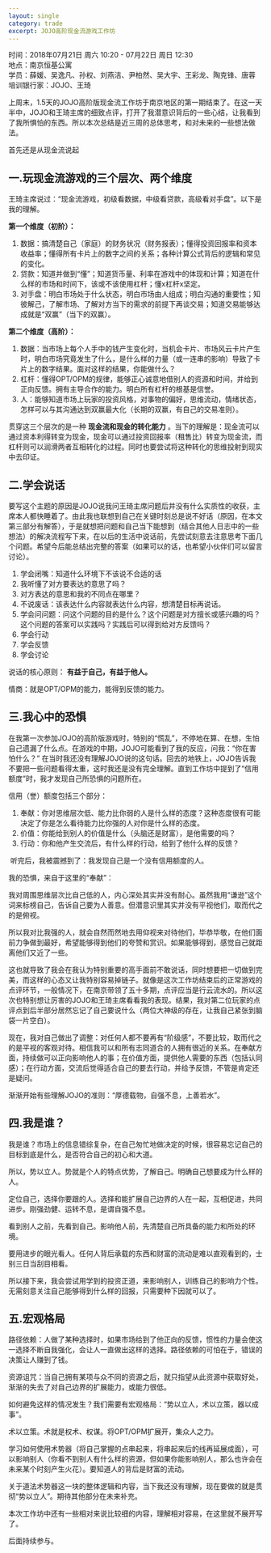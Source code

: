 ```yaml
---
layout: single
category: trade
excerpt: JOJO高阶现金流游戏工作坊
---  
```

时间：2018年07月21日 周六 10:20 - 07月22日 周日 12:30  
地点：南京恒基公寓  
学员：薛媛、吴逸凡、孙权、刘燕洁、尹柏然、吴大宇、王彩龙、陶克锋、唐蓉  
培训银行家：JOJO、王琦  

上周末，1.5天的JOJO高阶版现金流工作坊于南京地区的第一期结束了。在这一天半中，JOJO和王琦主席的细致点评，打开了我潜意识背后的一些心结，让我看到了我所惧怕的东西。所以本次总结是近三周的总体思考，和对未来的一些想法做法。 

首先还是从现金流说起 

## 一.玩现金流游戏的三个层次、两个维度 

王琦主席说过：“现金流游戏，初级看数据，中级看贷款，高级看对手盘”。以下是我的理解。 

 **第一个维度（初阶）：** 

1. 数据：搞清楚自己（家庭）的财务状况（财务报表）；懂得投资回报率和资本收益率；懂得所有卡片上的数字之间的关系；各种计算公式背后的逻辑和常见的变化。 
2. 贷款：知道并做到“懂”；知道货币量、利率在游戏中的体现和计算；知道在什么样的市场和时间下，该或不该使用杠杆；懂x杠杆x坚定。 
3. 对手盘：明白市场处于什么状态，明白市场由人组成；明白沟通的重要性；知彼解己，了解市场、了解对方当下的需求的前提下再谈交易；知道交易能够达成就是“双赢”（当下的双赢）。 

 **第二个维度（高阶）：** 

1. 数据：当市场上每个人手中的钱产生变化时，当机会卡片、市场风云卡片产生时，明白市场究竟发生了什么，是什么样的力量（或一连串的影响）导致了卡片上的数字结果。面对这样的结果，你能做什么？ 
2. 杠杆：懂得OPT/OPM的规律，能够正心诚意地借别人的资源和时间，并给到正向反馈。拥有主导合作的能力。明白所有杠杆的根基是信誉。 
3. 人：能够知道市场上玩家的投资风格，对事物的偏好，思维流动，情绪状态，怎样可以与其沟通达到双赢最大化（长期的双赢，有自己的交易准则）。 

贯穿这三个层次的是一种 **现金流和现金的转化能力** 。当下的理解是：现金流可以通过资本利得转变为现金，现金可以通过投资回报率（租售比）转变为现金流，而杠杆则可以润滑两者互相转化的过程。同时也要尝试将这种转化的思维投射到现实中去印证。 

## 二.学会说话 

要写这个主题的原因是JOJO说我问王琦主席问题后并没有什么实质性的收获，主席本人都快睡着了。由此我也联想到自己在关键时刻总是说不好话（原因，在本文第三部分有解答），于是就想把问题和自己当下能想到（结合其他人日志中的一些想法）的解决流程写下来，在以后的生活中说话前，先尝试刻意去注意思考下面几个问题。希望今后能总结出完整的答案（如果可以的话，也希望小伙伴们可以留言讨论）。 

1. 学会闭嘴：知道什么环境下不该说不合适的话 
2. 我听懂了对方要表达的意思了吗？ 
3. 对方表达的意思和我的不同点在哪里？ 
4. 不说废话：该表达什么内容就表达什么内容，想清楚目标再说话。 
5. 学会问问题：问这个问题的目的是什么？这个问题是对方擅长或感兴趣的吗？这个问题的答案可以实践吗？实践后可以得到给对方反馈吗？ 
6. 学会行动 
7. 学会反馈 
8. 学会讨论 

说话的核心原则： **有益于自己，有益于他人。** 

情商：就是OPT/OPM的能力，能得到反馈的能力。 

## 三.我心中的恐惧 

在我第一次参加JOJO的高阶版游戏时，特别的“慌乱”，不停地在算、在想，生怕自己遗漏了什么点。在游戏的中期，JOJO可能看到了我的反应，问我：“你在害怕什么？” 在当时我还没有理解JOJO说的这句话。回去的地铁上，JOJO告诉我不要把一些问题看得太重，这时我还是没有完全理解。直到工作坊中提到了“信用额度”时，我才发现自己所恐惧的问题所在。 

信用（誉）额度包括三个部分： 

1. 奉献：你对思维层次低、能力比你弱的人是什么样的态度？这种态度很有可能决定了你是怎么看待能力比你强的人对你是什么样的态度。 
2. 价值：你能给到别人的价值是什么（头脑还是财富），是他需要的吗？ 
3. 行动：你和他产生交流后，有什么样的行动，给到了他什么样的反馈？ 

​    听完后，我被震撼到了：我发现自己是一个没有信用额度的人。 

我的恐惧，来自于这里的“奉献”： 

我对周围思维层次比自己低的人，内心深处其实并没有耐心。虽然我用“谦逊”这个词来标榜自己，告诉自己要为人善意。但潜意识里其实并没有平视他们，取而代之的是俯视。 

所以我对比我强的人，就会自然而然地去用仰视来对待他们，毕恭毕敬，在他们面前力争做到最好，希望能够得到他们的夸赞和赏识。如果能够得到，感觉自己就距离他们又近了一些。 

这也就导致了我会在我认为特别重要的高手面前不敢说话，同时想要把一切做到完美，而这样的心态又让我特别容易掉链子。就像是这次工作坊结束后的正常游戏的点评环节，一般情况下，在南京带领了五十多期，点评应当是行云流水的。所以这次也特别想让厉害的JOJO和王琦主席看看我的表现。结果，我对第二位玩家的点评点到后半部分居然忘记了自己要说什么（两位大神级的存在，让我自己紧张到脑袋一片空白）。 

现在，我对自己做出了调整：对任何人都不要再有“阶级感”，不要比较，取而代之的是平视的客观对待。相信我可以和所有志同道合的人拥有很近的关系。在奉献方面，持续做可以正向影响他人的事；在价值方面，提供他人需要的东西（包括认同感）；在行动方面，交流后觉得适合自己的要去行动，并给予反馈，不管是肯定还是疑问。 

渐渐开始有些理解JOJO的准则：“厚德载物，自强不息，上善若水”。 

## 四.我是谁？ 

我是谁？市场上的信息错综复杂，在自己匆忙地做决定的时候，很容易忘记自己的目标到底是什么，是否符合自己的初心和大道。 

所以，势以立人。势就是个人的特点优势，了解自己。明确自己想要成为什么样的人。 

定位自己，选择你要跟的人。选择和能扩展自己边界的人在一起，互相促进，共同进步。刚强劲健、运转不息，是谓自强不息。 

看到别人之前，先看到自己。影响他人前，先清楚自己所具备的能力和所处的环境。 

要用进步的眼光看人。任何人背后承载的东西和财富的流动是难以直观看到的，士别三日当刮目相看。 

所以接下来，我会尝试用学到的投资正道，来影响别人，训练自己的影响力个性。无需刻意关注自己能够得到什么样的回报，只需要种下因就可以了。 

## 五.宏观格局 

路径依赖：人做了某种选择时，如果市场给到了他正向的反馈，惯性的力量会使这一选择不断自我强化，会让人一直做出这样的选择。路径依赖的可怕在于，错误的决策让人赚到了钱。 

资源诅咒：当自己拥有某项与众不同的资源之后，就只指望从此资源中获取好处，渐渐的失去了对自己边界的扩展能力，或能力很低。 

如何避免这样的情况发生？我们需要有宏观格局：“势以立人，术以立策，器以成事”。 

术以立策。术就是权术、权谋。将OPT/OPM扩展开，集众人之力。 

学习如何使用术势器（将自己掌握的点串起来，将串起来后的线再延展成面），可以影响别人（你看不到别人有什么样的资源，但如果你能影响别人，那么也许会在未来某个时刻产生火花）。要知道人的背后是财富的流动。 

关于道法术势器这一块的整体逻辑和内容，当下我还没有理解，现在要做的就是贯彻“势以立人”。期待其他部分在未来补充。 

本次工作坊中还有一些相对来说比较细的内容，理解相对容易，在这里就不展开写了。 

后面持续参与。 